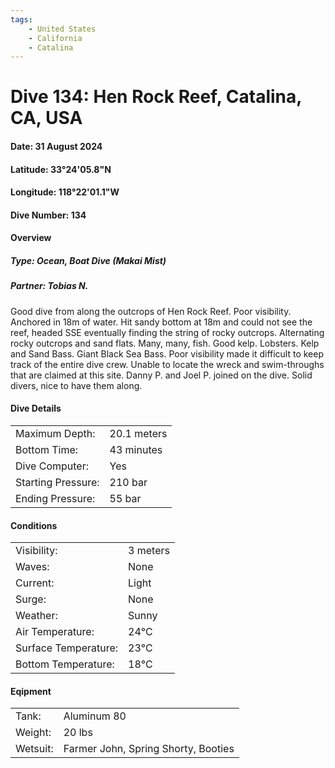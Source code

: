 ```yaml
---
tags:
    - United States
    - California
    - Catalina
---
```

# Dive 134: Hen Rock Reef, Catalina, CA, USA
#### Date: 31 August 2024
#### Latitude: 33°24'05.8"N  
#### Longitude: 118°22'01.1"W
#### Dive Number: 134
#### Overview
##### Type: Ocean, Boat Dive (Makai Mist)
##### Partner: Tobias N.

Good dive from along the outcrops of Hen Rock Reef. Poor visibility. Anchored in 18m of water. Hit sandy bottom at 18m and could not see the reef, headed SSE eventually finding the string of rocky outcrops. Alternating rocky outcrops and sand flats. Many, many, fish. Good kelp. Lobsters. Kelp and Sand Bass. Giant Black Sea Bass. Poor visibility made it difficult to keep track of the entire dive crew. Unable to locate the wreck and swim-throughs that are claimed at this site. Danny P. and Joel P. joined on the dive. Solid divers, nice to have them along. 

#### Dive Details 

| | |
|-----|-----|
| Maximum Depth:     | 20.1 meters |
| Bottom Time:       | 43 minutes | 
| Dive Computer:     | Yes | <!--Yes, No-->
| Starting Pressure: | 210 bar | 
| Ending Pressure:   | 55 bar | 

#### Conditions

| | |
|-----|-----|
| Visibility:          | 3 meters |
| Waves:               | None | <!--None, Small, Medium, Large-->
| Current:             | Light | <!--None, Light, Medium, Strong-->
| Surge:               | None |     <!--Light, Medium, Strong-->
| Weather:             | Sunny |  <!--Sunny, Partly Cloudy, Cloudy, Rainy, Windy, Foggy-->
| Air Temperature:     | 24°C | 
| Surface Temperature: | 23°C | 
| Bottom Temperature:  | 18°C | 

#### Eqipment 

| | |
|-----|-----|
| Tank:    | Aluminum 80 |
| Weight:  | 20 lbs | 
| Wetsuit: | Farmer John, Spring Shorty, Booties | 
